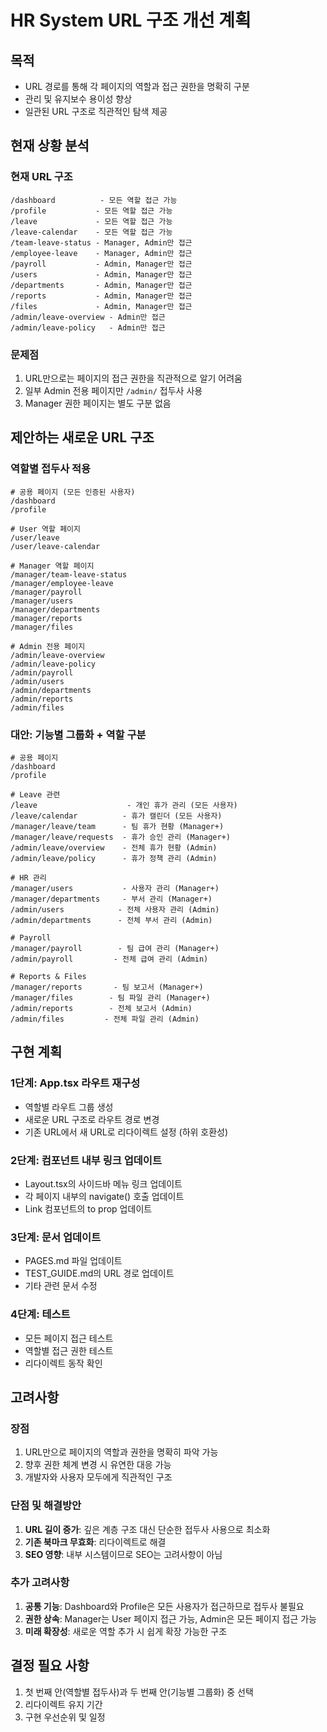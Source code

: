 # HR System URL 구조 개선 계획

## 목적
- URL 경로를 통해 각 페이지의 역할과 접근 권한을 명확히 구분
- 관리 및 유지보수 용이성 향상
- 일관된 URL 구조로 직관적인 탐색 제공

## 현재 상황 분석

### 현재 URL 구조
```
/dashboard          - 모든 역할 접근 가능
/profile           - 모든 역할 접근 가능
/leave             - 모든 역할 접근 가능
/leave-calendar    - 모든 역할 접근 가능
/team-leave-status - Manager, Admin만 접근
/employee-leave    - Manager, Admin만 접근
/payroll           - Admin, Manager만 접근
/users             - Admin, Manager만 접근
/departments       - Admin, Manager만 접근
/reports           - Admin, Manager만 접근
/files             - Admin, Manager만 접근
/admin/leave-overview - Admin만 접근
/admin/leave-policy   - Admin만 접근
```

### 문제점
1. URL만으로는 페이지의 접근 권한을 직관적으로 알기 어려움
2. 일부 Admin 전용 페이지만 `/admin/` 접두사 사용
3. Manager 권한 페이지는 별도 구분 없음

## 제안하는 새로운 URL 구조

### 역할별 접두사 적용
```
# 공용 페이지 (모든 인증된 사용자)
/dashboard
/profile

# User 역할 페이지
/user/leave
/user/leave-calendar

# Manager 역할 페이지
/manager/team-leave-status
/manager/employee-leave
/manager/payroll
/manager/users
/manager/departments
/manager/reports
/manager/files

# Admin 전용 페이지
/admin/leave-overview
/admin/leave-policy
/admin/payroll
/admin/users
/admin/departments
/admin/reports
/admin/files
```

### 대안: 기능별 그룹화 + 역할 구분
```
# 공용 페이지
/dashboard
/profile

# Leave 관련
/leave                    - 개인 휴가 관리 (모든 사용자)
/leave/calendar          - 휴가 캘린더 (모든 사용자)
/manager/leave/team      - 팀 휴가 현황 (Manager+)
/manager/leave/requests  - 휴가 승인 관리 (Manager+)
/admin/leave/overview    - 전체 휴가 현황 (Admin)
/admin/leave/policy      - 휴가 정책 관리 (Admin)

# HR 관리
/manager/users           - 사용자 관리 (Manager+)
/manager/departments     - 부서 관리 (Manager+)
/admin/users            - 전체 사용자 관리 (Admin)
/admin/departments      - 전체 부서 관리 (Admin)

# Payroll
/manager/payroll        - 팀 급여 관리 (Manager+)
/admin/payroll         - 전체 급여 관리 (Admin)

# Reports & Files
/manager/reports       - 팀 보고서 (Manager+)
/manager/files        - 팀 파일 관리 (Manager+)
/admin/reports        - 전체 보고서 (Admin)
/admin/files         - 전체 파일 관리 (Admin)
```

## 구현 계획

### 1단계: App.tsx 라우트 재구성
- 역할별 라우트 그룹 생성
- 새로운 URL 구조로 라우트 경로 변경
- 기존 URL에서 새 URL로 리다이렉트 설정 (하위 호환성)

### 2단계: 컴포넌트 내부 링크 업데이트
- Layout.tsx의 사이드바 메뉴 링크 업데이트
- 각 페이지 내부의 navigate() 호출 업데이트
- Link 컴포넌트의 to prop 업데이트

### 3단계: 문서 업데이트
- PAGES.md 파일 업데이트
- TEST_GUIDE.md의 URL 경로 업데이트
- 기타 관련 문서 수정

### 4단계: 테스트
- 모든 페이지 접근 테스트
- 역할별 접근 권한 테스트
- 리다이렉트 동작 확인

## 고려사항

### 장점
1. URL만으로 페이지의 역할과 권한을 명확히 파악 가능
2. 향후 권한 체계 변경 시 유연한 대응 가능
3. 개발자와 사용자 모두에게 직관적인 구조

### 단점 및 해결방안
1. **URL 길이 증가**: 깊은 계층 구조 대신 단순한 접두사 사용으로 최소화
2. **기존 북마크 무효화**: 리다이렉트로 해결
3. **SEO 영향**: 내부 시스템이므로 SEO는 고려사항이 아님

### 추가 고려사항
1. **공통 기능**: Dashboard와 Profile은 모든 사용자가 접근하므로 접두사 불필요
2. **권한 상속**: Manager는 User 페이지 접근 가능, Admin은 모든 페이지 접근 가능
3. **미래 확장성**: 새로운 역할 추가 시 쉽게 확장 가능한 구조

## 결정 필요 사항
1. 첫 번째 안(역할별 접두사)과 두 번째 안(기능별 그룹화) 중 선택
2. 리다이렉트 유지 기간
3. 구현 우선순위 및 일정